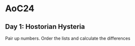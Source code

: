 # AoC24

## Day 1: Hostorian Hysteria

Pair up numbers. Order the lists and calculate the differences